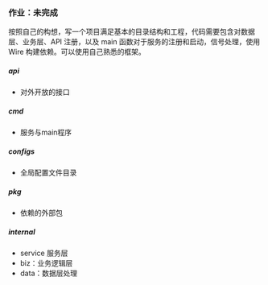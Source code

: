 ### 作业：未完成
按照自己的构想，写一个项目满足基本的目录结构和工程，代码需要包含对数据层、业务层、API 注册，以及 main 函数对于服务的注册和启动，信号处理，使用 Wire 构建依赖。可以使用自己熟悉的框架。

##### api
- 对外开放的接口

##### cmd
- 服务与main程序

##### configs
- 全局配置文件目录

##### pkg 
- 依赖的外部包

##### internal
- service 服务层
- biz：业务逻辑层
- data：数据层处理

